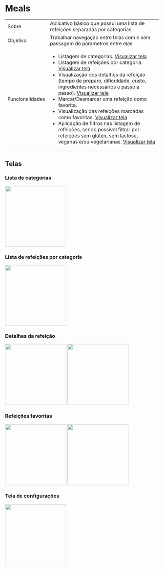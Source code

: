 # Meals



<table>
  <tr>
    <td>
      Sobre
    </td>
    <td>
      Aplicativo básico que possui uma lista de refeições separadas por categorias
    </td>
  </tr>  
  <tr>
     <td>
      Objetivo
    </td>
    <td>
      Trabalhar navegação entre telas com e sem passagem de parametros entre elas
    </td>
  </tr>
  <tr>
     <td>
      Funcionalidades
    </td>
    <td>
      <ul>
        <li>
          Listagem de categorias. <a href="#lista-de-categorias"> Visualizar tela </a>
        </li>
        <li>
         Listagem de refeições por categoria. <a href="#lista-de-refeições-por-categoria">Visualizar tela</a>
        </li>
        <li>
         Visualização dos detalhes da refeição (tempo de preparo, dificuldade, custo, ingredientes necessários e passo a passo). <a href="#detalhes-da-refeição">Visualizar tela</a>
        </li>
        <li>
         Marcar/Desmarcar uma refeição como favorita.
        </li>
        <li>
         Visualização das refeições marcadas como favoritas. <a href="#refeições-favoritas">Visualizar tela</a>
        </li>
        <li>
          Aplicação de filtros nas listagem de refeições, sendo possível filtrar por: refeições sem glúten, sem lactose, veganas e/ou vegetarianas. <a href="#tela-de-configurações">Visualizar tela</a> 
        </li>
      </ul>
    </td>
  </tr>
</table>

## Telas

### Lista de categorias

<img src="https://user-images.githubusercontent.com/43482340/166332262-7891b926-f159-470a-9863-bfd90cdc74fc.png" width="200px"/>

### Lista de refeições por categoria
<img src="https://user-images.githubusercontent.com/43482340/166332316-57014c01-d59d-4cc0-a5bd-d4006b5a42bc.png" width="200px"/>

### Detalhes da refeição

<img src="https://user-images.githubusercontent.com/43482340/166332386-fbad030e-9d3a-4fe6-ae36-ff68e9644982.png" width="200px"/>

<img src="https://user-images.githubusercontent.com/43482340/166332434-d8279b42-c94b-495e-a237-82cec3f288d3.png" width="200px"/>

### Refeições favoritas

<img src="https://user-images.githubusercontent.com/43482340/166335253-a4db667e-25e8-47c8-be04-2a71295109df.png" width="200px"/>

<img src="https://user-images.githubusercontent.com/43482340/166332539-e8144f13-5399-4397-984f-46bf38050f71.png" width="200px"/>

### Tela de configurações

<img src="https://user-images.githubusercontent.com/43482340/166335263-7de8a626-c010-4314-810c-0dc80e97e9e9.png" width="200px"/>

